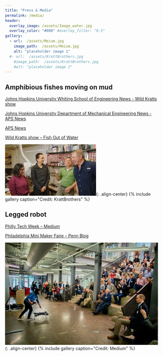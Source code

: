 ```yaml
---
title: "Press & Media"
permalink: /media/
header:
  overlay_image: /assets/Image_water.jpg
  overlay_color: "#000" #overlay_filter: "0.5"
gallery:
  - url:  /assets/Meium.jpg
    image_path:  /assets/Meium.jpg
    alt: "placeholder image 1"
  #- url:  /assets/KrattBrothers.jpg
    #image_path:  /assets/KrattBrothers.jpg
    #alt: "placeholder image 2"
---
```

## Amphibious fishes moving on mud
[Johns Hopkins University Whiting School of Engineering News - Wild Kratts show](https://engineering.jhu.edu/news/pbss-wild-kratts-visit-chen-lis-terradynamics-lab/)

[Johns Hopkins University Department of Mechanical Engineering News - APS News](https://me.jhu.edu/news/phd-student-shares-work-on-robotics-inspired-by-mudskippers-at-american-physical-society-march-meeting/)

[APS News](https://www.aps.org/apsnews/2024/04/mudskippers-jellyfish-inspire-robot-designs)

[Wild Kratts show – Fish Out of Water](https://pbskids.org/videos/watch/fish-out-of-water/1485713) 

![](/assets/KrattBrothers.jpg){: .align-center}
{% include gallery caption="Credit: KrattBrothers" %}

## Legged robot
[Philly Tech Week – Medium](https://medium.com/penn-engineering/for-philly-tech-week-a-showcase-for-cutting-edge-robots-ff8d36988a35)

[Philadelphia Mini Maker Faire – Penn Blog](https://blog.seas.upenn.edu/penn-engineering-featured-at-philly-s-first-mini-maker-faire-88f4e6f64324/)

![](/assets/Meium.jpg){: .align-center}
{% include gallery caption="Credit: Medium" %}
